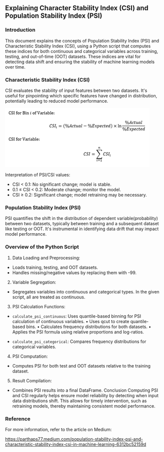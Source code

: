 ## Explaining Character Stability Index (CSI) and Population Stability Index (PSI)

### Introduction

This document explains the concepts of Population Stability Index (PSI) and Characteristic Stability Index (CSI), using a Python script that computes these indices for both continuous and categorical variables across training, testing, and out-of-time (OOT) datasets. These indices are vital for detecting data shift and ensuring the stability of machine learning models over time.

### Characteristic Stability Index (CSI)

CSI evaluates the stability of input features between two datasets. It's useful for pinpointing which specific features have changed in distribution, potentially leading to reduced model performance.

![CSI_Formulae](CSI_formulae.png)

Interpretation of PSI/CSI values:
- CSI < 0.1: No significant change; model is stable.
- 0.1 ≤ CSI < 0.2: Moderate change; monitor the model.
- CSI ≥ 0.2: Significant change; model retraining may be necessary.

### Population Stability Index (PSI)

PSI quantifies the shift in the distribution of dependent variable(probability) between two datasets, typically between training and a subsequent dataset like testing or OOT. It's instrumental in identifying data drift that may impact model performance.

### Overview of the Python Script

1. Data Loading and Preprocessing:
- Loads training, testing, and OOT datasets.
- Handles missing/negative values by replacing them with -99.
2. Variable Segregation:
- Segregates variables into continuous and categorical types. In the given script, all are treated as continuous.
3. PSI Calculation Functions:
- `calculate_psi_continuous`: Uses quantile-based binning for PSI calculation of continuous variables.
•	Uses qcut to create quantile-based bins.
•	Calculates frequency distributions for both datasets.
•	Applies the PSI formula using relative proportions and log-ratios.

- `calculate_psi_categorical`: Compares frequency distributions for categorical variables.
4. PSI Computation:
- Computes PSI for both test and OOT datasets relative to the training dataset.
5. Result Compilation:
- Combines PSI results into a final DataFrame.
Conclusion
Computing PSI and CSI regularly helps ensure model reliability by detecting when input data distributions shift. This allows for timely intervention, such as retraining models, thereby maintaining consistent model performance.


### Reference

For more information, refer to the article on Medium: 

https://parthaps77.medium.com/population-stability-index-psi-and-characteristic-stability-index-csi-in-machine-learning-6312bc52159d

